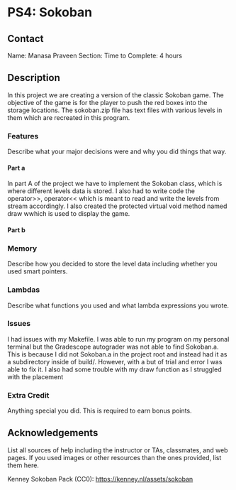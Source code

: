 # PS4: Sokoban

## Contact
Name: Manasa Praveen
Section: 
Time to Complete: 4 hours


## Description
In this project we are creating a version of the classic Sokoban game. The objective of the game is for the player to push the red boxes into the storage locations. The sokoban.zip file has text files with various levels in them which are recreated in this program. 

### Features
Describe what your major decisions were and why you did things that way.

#### Part a
In part A of the project we have to implement the Sokoban class, which is where different levels data is stored. I also had to write code the operator>>, operator<< which is meant to read and write the levels from stream accordingly. I also created the protected virtual void method named draw wwhich is used to display the game.

#### Part b

### Memory
Describe how you decided to store the level data including whether you used smart pointers.

### Lambdas
Describe what <algorithm> functions you used and what lambda expressions you wrote.

### Issues
I had issues with my Makefile. I was able to run my program on my personal terminal but the Gradescope autograder was not able to find Sokoban.a. This is because I did not Sokoban.a in the project root and instead had it as a subdirectory inside of build/. However, with a but of trial and error I was able to fix it. 
I also had some trouble with my draw function as I struggled with the placement 

### Extra Credit
Anything special you did.  This is required to earn bonus points.


## Acknowledgements
List all sources of help including the instructor or TAs, classmates, and web pages.
If you used images or other resources than the ones provided, list them here.

Kenney Sokoban Pack (CC0): https://kenney.nl/assets/sokoban
